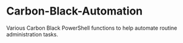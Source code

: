# Carbon-Black-Automation
Various Carbon Black PowerShell functions to help automate routine administration tasks.

